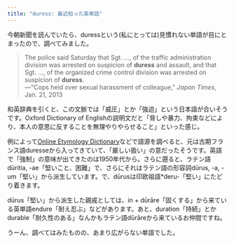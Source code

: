```yaml
---
title: "duress: 最近知った英単語"
---
```


今朝新聞を読んでいたら、duressという(私にとっては)見慣れない単語が目にとまったので、調べてみました。

> The police said Saturday that Sgt. ..., of the traffic administration division was arrested on suspicion of **duress** and assault, and that Sgt. ..., of the organized crime control division was arrested on suspicion of **duress**.  
> ―"Cops held over sexual harassment of colleague," *Japan Times*, Jan. 21, 2013

和英辞典を引くと、この文脈では「威圧」とか「強迫」という日本語が合いそうです。Oxford Dictionary of Englishの説明文だと「脅しや暴力、拘束などにより、本人の意思に反することを無理やりやらせること」といった感じ。

例によって[Online Etymology Dictionary](http://www.etymonline.com/index.php?search=duress)などで語源を調べると、元は古期フランス語duresseから入ってきていて、「厳しい扱い」の意だったそうです。英語で「強制」の意味が出てきたのは1950年代から。さらに遡ると、ラテン語dūritia, -ae「堅いこと、困難」で、さらにそれはラテン語の形容詞dūrus, -a, -um「堅い」から派生しています。で、dūrusは印欧祖語*deru-「堅い」にたどり着きます。

dūrus「堅い」から派生した親戚としては、in + dūrāre「固くする」から来ている英単語endure「耐え忍ぶ」などがあります。あと、duration「持続」とかdurable「耐久性のある」なんかもラテン語dūrāreから来ているお仲間ですね。

うーん、調べてはみたものの、あまり広がらない単語でした。
